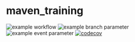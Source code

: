 # maven_training
![example workflow](https://github.com/kenzahaoudi/maven_training/actions/workflows/build.yml/badge.svg)
![example branch parameter](https://github.com/kenzahaoudi/maven_training/actions/workflows/build.yml/badge.svg?branch=main)
![example event parameter](https://github.com/kenzahaoudi/maven_training/actions/workflows/build.yml/badge.svg?event=pull_request)
[![codecov](https://codecov.io/gh/kenzahaoudi/maven_training/branch/main/graph/badge.svg?token=EKXQ73ZKEG)](https://codecov.io/gh/kenzahaoudi/maven_training)
